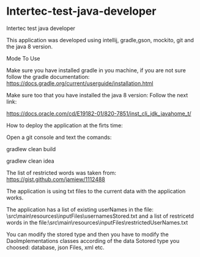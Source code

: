 # Intertec-test-java-developer
Intertec test java developer

This application was developed using intellij, gradle,gson, mockito, git and the java 8 version.
 
 Mode To Use
 
 Make sure you have installed gradle in you machine, if you are not sure follow the gradle documentation: https://docs.gradle.org/current/userguide/installation.html
 
 Make sure too that you have installed the java 8 version: Follow the next link:
 
https://docs.oracle.com/cd/E19182-01/820-7851/inst_cli_jdk_javahome_t/

How to deploy the application at the firts time:
 
  Open a git console and text the comands:
  
  gradlew clean build
  
  gradlew clean idea
 
The list of restricted words was taken from: https://gist.github.com/jamiew/1112488

The application is using txt files to the current data with the application works.

The application has a list of existing userNames in the file: \src\main\resources\inputFiles\usernamesStored.txt
and a list of restricetd words in the file:\src\main\resources\inputFiles\restrictedUserNames.txt

You can modify the stored type and then you have to modify the DaoImplementations classes according of the data Sotored type you choosed: database, json Files, xml etc. 
